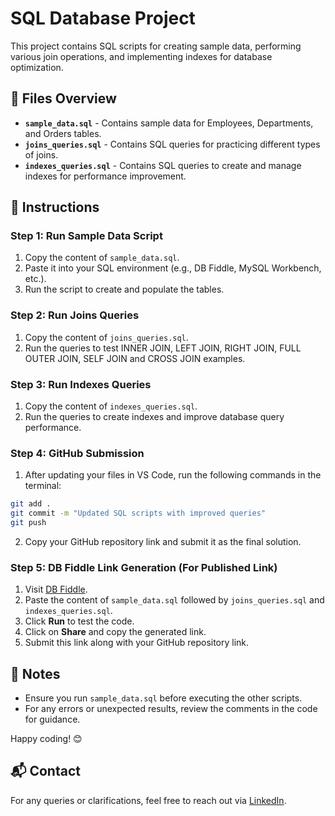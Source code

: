 # SQL Database Project

This project contains SQL scripts for creating sample data, performing various join operations, and implementing indexes for database optimization.

## 📂 Files Overview
- **`sample_data.sql`** - Contains sample data for Employees, Departments, and Orders tables.
- **`joins_queries.sql`** - Contains SQL queries for practicing different types of joins.
- **`indexes_queries.sql`** - Contains SQL queries to create and manage indexes for performance improvement.

## 🚀 Instructions

### Step 1: Run Sample Data Script
1. Copy the content of `sample_data.sql`.
2. Paste it into your SQL environment (e.g., DB Fiddle, MySQL Workbench, etc.).
3. Run the script to create and populate the tables.

### Step 2: Run Joins Queries
1. Copy the content of `joins_queries.sql`.
2. Run the queries to test INNER JOIN, LEFT JOIN, RIGHT JOIN, FULL OUTER JOIN, SELF JOIN and CROSS JOIN examples.

### Step 3: Run Indexes Queries
1. Copy the content of `indexes_queries.sql`.
2. Run the queries to create indexes and improve database query performance.

### Step 4: GitHub Submission
1. After updating your files in VS Code, run the following commands in the terminal:
```bash
git add .
git commit -m "Updated SQL scripts with improved queries"
git push
```

2. Copy your GitHub repository link and submit it as the final solution.

### Step 5: DB Fiddle Link Generation (For Published Link)
1. Visit [DB Fiddle](https://dbfiddle.uk/).
2. Paste the content of `sample_data.sql` followed by `joins_queries.sql` and `indexes_queries.sql`.
3. Click **Run** to test the code.
4. Click on **Share** and copy the generated link.
5. Submit this link along with your GitHub repository link.

## 📌 Notes
- Ensure you run `sample_data.sql` before executing the other scripts.
- For any errors or unexpected results, review the comments in the code for guidance.

Happy coding! 😊

## 📬 Contact
For any queries or clarifications, feel free to reach out via [LinkedIn](https://www.linkedin.com/in/naga-siva-vinay-sala-3b0312259/).
